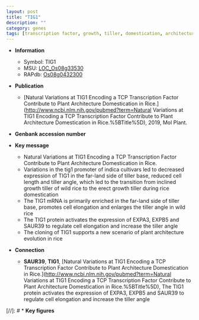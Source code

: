 ```yaml
---
layout: post
title: "TIG1"
description: ""
category: genes
tags: [transcription factor, growth, tiller, domestication, architecture, cell elongation, erect, plant architecture, tiller angle]
---
```


* **Information**  
    + Symbol: TIG1  
    + MSU: [LOC_Os08g33530](http://rice.plantbiology.msu.edu/cgi-bin/ORF_infopage.cgi?orf=LOC_Os08g33530)  
    + RAPdb: [Os08g0432300](http://rapdb.dna.affrc.go.jp/viewer/gbrowse_details/irgsp1?name=Os08g0432300)  

* **Publication**  
    + [Natural Variations at TIG1 Encoding a TCP Transcription Factor Contribute to Plant Architecture Domestication in Rice.](http://www.ncbi.nlm.nih.gov/pubmed?term=Natural Variations at TIG1 Encoding a TCP Transcription Factor Contribute to Plant Architecture Domestication in Rice.%5BTitle%5D), 2019, Mol Plant.

* **Genbank accession number**  

* **Key message**  
    + Natural Variations at TIG1 Encoding a TCP Transcription Factor Contribute to Plant Architecture Domestication in Rice.
    + Variations in the tig1 promoter of indica cultivars led to decreased expression of TIG1 in the far-land side of tiller base, reduced cell length and tiller angle, which led to the transition from inclined growth tiller of wild rice to the erect growth tiller during rice domestication
    + The TIG1 mRNA is primarily enriched in the far-land side of tiller base, promotes cell elongation and enlarges the tiller angle in wild rice
    + The TIG1 protein activates the expression of EXPA3, EXPB5 and SAUR39 to regulate cell elongation and increase the tiller angle
    + The cloning of TIG1 supports a new scenario of plant architecture evolution in rice

* **Connection**  
    + __SAUR39__, __TIG1__, [Natural Variations at TIG1 Encoding a TCP Transcription Factor Contribute to Plant Architecture Domestication in Rice.](http://www.ncbi.nlm.nih.gov/pubmed?term=Natural Variations at TIG1 Encoding a TCP Transcription Factor Contribute to Plant Architecture Domestication in Rice.%5BTitle%5D),  The TIG1 protein activates the expression of EXPA3, EXPB5 and SAUR39 to regulate cell elongation and increase the tiller angle

[//]: # * **Key figures**  


